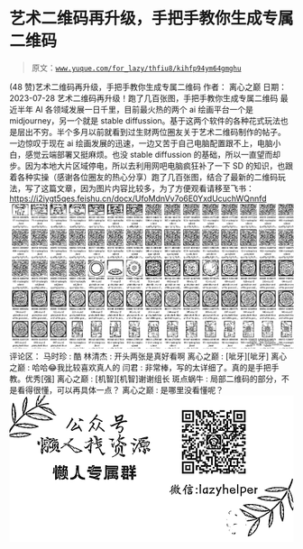 # 艺术二维码再升级，手把手教你生成专属二维码

> 原文：[`www.yuque.com/for_lazy/thfiu8/kihfp94ym64gmghu`](https://www.yuque.com/for_lazy/thfiu8/kihfp94ym64gmghu)

<ne-h2 id="79c267f4" data-lake-id="79c267f4"><ne-heading-ext><ne-heading-anchor></ne-heading-anchor><ne-heading-fold></ne-heading-fold></ne-heading-ext><ne-heading-content><ne-text id="u37ac8b76">(48 赞)艺术二维码再升级，手把手教你生成专属二维码</ne-text></ne-heading-content></ne-h2> <ne-p id="u56739f73" data-lake-id="u56739f73"><ne-text id="ubabd4cbf">作者： 离心之巅</ne-text></ne-p> <ne-p id="u5b1b001f" data-lake-id="u5b1b001f"><ne-text id="ued8d9170">日期：2023-07-28</ne-text></ne-p> <ne-p id="u155c49c4" data-lake-id="u155c49c4"><ne-text id="uac9c1c78">艺术二维码再升级！跑了几百张图，手把手教你生成专属二维码</ne-text> <ne-text id="ue9c54f1a">最近半年 AI 各领域发展一日千里，目前最火热的两个 ai 绘画平台一个是 midjourney，另一个就是 stable diffussion。基于这两个软件的各种花式玩法也是层出不穷。半个多月以前就看到过生财两位圈友关于艺术二维码制作的帖子。</ne-text> <ne-text id="ueb8251e8">一边惊叹于现在 ai 绘画发展的迅速，一边又苦于自己电脑配置跟不上，电脑小白，感觉云端部署又挺麻烦。也没 stable diffussion 的基础，所以一直望而却步。因为本地大片区域停电，所以去利用网吧电脑疯狂补了一下 SD 的知识，也跟着各种实操（感谢各位圈友的热心分享）跑了几百张图，结合了最新的二维码玩法，写了这篇文章，因为图片内容比较多，为了方便观看请移至飞书：</ne-text>[<ne-text id="u5a5dc464">https://i2iygt5qes.feishu.cn/docx/UfoMdnVv7o6E0YxdUcuchWQnnfd</ne-text>](https://i2iygt5qes.feishu.cn/docx/UfoMdnVv7o6E0YxdUcuchWQnnfd)<ne-card data-card-name="image" data-card-type="inline" id="Bzwui" data-event-boundary="card">![](img/f06819fd4870e21a7161f887d3028bf8.png)</ne-card></ne-p> <ne-hole id="ue7bf0eea" data-lake-id="ue7bf0eea"><ne-card data-card-name="hr" data-card-type="block" id="xlz5B" data-event-boundary="card"><ne-p id="u65e9cbe8" data-lake-id="u65e9cbe8"><ne-text id="u19759613">评论区：</ne-text></ne-p> <ne-p id="u35f74d59" data-lake-id="u35f74d59"><ne-text id="ucfdd8ec9">马时珍 : 酷</ne-text> <ne-text id="u51e93c06">林清杰 : 开头两张是真好看啊</ne-text> <ne-text id="ucff3dca7">离心之巅 : [呲牙][呲牙]</ne-text> <ne-text id="u3a6e186a">离心之巅 : 哈哈😂我比较喜欢真人的</ne-text> <ne-text id="u3113be8f">闫君 : 非常棒，写的太详细了。真的是手把手教。优秀[强]</ne-text> <ne-text id="u336f079d">离心之巅 : [机智][机智]谢谢组长</ne-text> <ne-text id="u37cc333a">斑点蜗牛 : 局部二维码的部分，不是看得很懂，可以再具体一点？</ne-text> <ne-text id="ude2a3e35">离心之巅 : 是哪里没看懂呢？</ne-text></ne-p> <ne-p id="u9328f9c8" data-lake-id="u9328f9c8"><ne-card data-card-name="image" data-card-type="inline" id="allq7" data-event-boundary="card">![](img/894d30a529e7c37bcd3392323c99941c.png)  <ne-hole id="u49912ef6" data-lake-id="u49912ef6"><ne-card data-card-name="hr" data-card-type="block" id="rOVIs" data-event-boundary="card"></ne-card></ne-hole></ne-card></ne-p></ne-card></ne-hole>